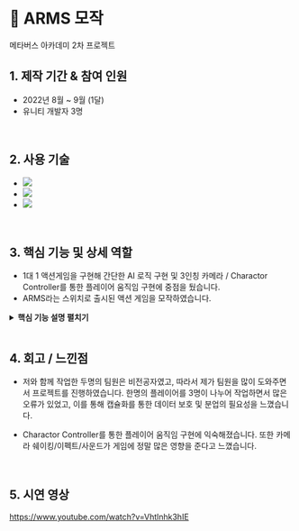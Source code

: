 # :pushpin: ARMS 모작
메타버스 아카데미 2차 프로젝트
</br>

## 1. 제작 기간 & 참여 인원
- 2022년 8월 ~ 9월 (1달)
- 유니티 개발자 3명

</br>

## 2. 사용 기술
 - <img src="https://img.shields.io/badge/C%23-239120?style=for-the-badge&logo=c-sharp&logoColor=white"> 
 - <img src="https://img.shields.io/badge/Unity-FFFFFF?style=for-the-badge&logo=unity&logoColor=black"> 
 - <img src="https://img.shields.io/badge/git-F05032?style=for-the-badge&logo=git&logoColor=white">

</br>


## 3. 핵심 기능 및 상세 역할
- 1대 1 액션게임을 구현해 간단한 AI 로직 구현 및 3인칭 카메라 / Charactor Controller를 통한 플레이어 움직임 구현에 중점을 뒀습니다. 
- ARMS라는 스위치로 출시된 액션 게임을 모작하였습니다.



<details>
<summary><b>핵심 기능 설명 펼치기</b></summary>
<div markdown="1">

### 3.1. 씬 구성
![](https://velog.velcdn.com/images/kjhdx/post/9bceff69-b608-45d4-8f07-bb56f0145b64/image.png)
  
### 3.2. 무기 (주먹) 구현

- 일반 주먹
  - 일반적인 직선 궤적으로 나아갑니다.
  ![](https://velog.velcdn.com/images/kjhdx/post/913074ec-d3b1-4a33-ba9d-f5029cec8f1e/image.png)


- 레이저
  - 즉발 형식의 레이저를 쏩니다.
  ![](https://velog.velcdn.com/images/kjhdx/post/a0e8446d-8c3f-4c0a-9802-0fedf8d4b579/image.png)


- 리볼버
  - 작은 세개의 탄환을 발사합니다.
  ![](https://velog.velcdn.com/images/kjhdx/post/c6c65dd7-a4d3-4e67-aa08-81211011f62a/image.png)

  
### 3.3. 공격 / 잡기 / 가드 / 필살기
  
- 공격
  - 좌클릭 / 우클릭을 통해 좌우 각각의 주먹을 발사합니다.
  ![](https://velog.velcdn.com/images/kjhdx/post/48ed75d4-0077-42e5-b522-298c9d1eb06e/image.png)


- 잡기
  - 잡기를 이용한 공격이 가능합니다. 잡기는 가드를 무시합니다.
  ![](https://velog.velcdn.com/images/kjhdx/post/6b7258b1-de94-429f-9365-c8b4bb4ecf48/image.png)

  
- 가드
  - 가드를 통해 공격을 막을 수 있습니다. 가드를 2초이상 하면 충전 상태가 됩니다. 충전 상태에서의 공격은 추가 대미지를 줍니다.
  ![](https://velog.velcdn.com/images/kjhdx/post/5064bb6c-8962-4f8a-8900-50a9e45ddcec/image.png)
  
- 필살기
  - 시간이 지날수록 충전되는 필살기 게이지가 꽉 차면 필살기를 사용할 수 있습니다. 필살기는 각각의 주먹마다 다른 연출 및 성능을 가집니다.
  ![](https://velog.velcdn.com/images/kjhdx/post/eaa33d88-d522-4257-9f33-a130cb09b153/image.png)

### 3.4. 상세 역할
- 저는 플레이어의 이동/대쉬/점프 등의 움직임과 애니메이션 구현 및 카메라 무빙, 피격시 이펙트 및 카메라 쉐이킹 등의 이펙트와 사운드를 작업하였습니다. 또한 AI의 행동 로직 구현 또한 맡았습니다.

- 한명이 3가지 주먹의 공격 및 잡기를 작업하고, 나머지 한명이 가드, 체력, UI를 담당하였습니다.

</div>
</details>

</br>

## 4. 회고 / 느낀점

- 저와 함께 작업한 두명의 팀원은 비전공자였고, 따라서 제가 팀원을 많이 도와주면서 프로젝트를 진행하였습니다. 한명의 플레이어를 3명이 나누어 작업하면서 많은 오류가 있었고, 이를 통해 캡슐화를 통한 데이터 보호 및 분업의 필요성을 느꼈습니다.

- Charactor Controller를 통한 플레이어 움직임 구현에 익숙해졌습니다. 또한 카메라 쉐이킹/이펙트/사운드가 게임에 정말 많은 영향을 준다고 느꼈습니다.
</br>

## 5. 시연 영상
https://www.youtube.com/watch?v=Vhtlnhk3hIE
